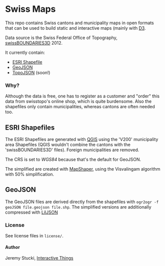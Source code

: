 # Swiss Maps

This repo contains Swiss cantons and municipality maps in open formats that can be used to build static and interactive maps (mainly with [D3](http://d3js.org).

Data source is the Swiss Federal Office of Topography, [swissBOUNDARIES3D](http://www.swisstopo.admin.ch/internet/swisstopo/en/home/products/landscape/swissBOUNDARIES3D.html) 2012.

It currently contain:

- [ESRI Shapefile](http://en.wikipedia.org/wiki/Shapefile)
- [GeoJSON](http://www.geojson.org/)
- [TopoJSON](https://github.com/mbostock/topojson) (soon!)

### Why?

Although the data is free, one has to register as a customer and "order" this data from swisstopo's online shop, which is quite burdensome. Also the shapefiles only contain municipalities, whereas cantons are often needed too.

## ESRI Shapefiles

The ESRI Shapefiles are generated with [QGIS](http://qgis.org) using the 'V200' municipality area Shapefiles (QGIS wouldn't combine the cantons with the 'swissBOUNDARIES3D' files). Foreign municipalities are removed. 

The CRS is set to *WGS84* because that's the default for GeoJSON.

The simplified are created with [MapShaper](http://mapshaper.org), using the Visvalingam algorithm with 50% simplification.

## GeoJSON

The GeoJSON files are derived directly from the shapefiles with `ogr2ogr -f geoJSON file.geojson file.shp`. The simplified versions are additionally compressed with [LilJSON](https://github.com/migurski/LilJSON)

### License

See license files in `license/`.

#### Author

Jeremy Stucki, [Interactive Things](http://interactivethings.com)